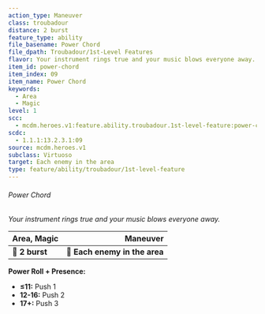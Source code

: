 ```yaml
---
action_type: Maneuver
class: troubadour
distance: 2 burst
feature_type: ability
file_basename: Power Chord
file_dpath: Troubadour/1st-Level Features
flavor: Your instrument rings true and your music blows everyone away.
item_id: power-chord
item_index: 09
item_name: Power Chord
keywords:
  - Area
  - Magic
level: 1
scc:
  - mcdm.heroes.v1:feature.ability.troubadour.1st-level-feature:power-chord
scdc:
  - 1.1.1:13.2.3.1:09
source: mcdm.heroes.v1
subclass: Virtuoso
target: Each enemy in the area
type: feature/ability/troubadour/1st-level-feature
---
```


###### Power Chord

*Your instrument rings true and your music blows everyone away.*

| **Area, Magic** |                  **Maneuver** |
| --------------- | ----------------------------: |
| **📏 2 burst**  | **🎯 Each enemy in the area** |

**Power Roll + Presence:**

- **≤11:** Push 1
- **12-16:** Push 2
- **17+:** Push 3

